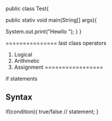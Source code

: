 public class Test{

public stativ void main(String[] args){


System.out.print("Hewllo ");
}
}


===============
last class 
operators 
1. Logical 
2. Arithmetic 
3. Assignment 
=================

if statements 
## Syntax 
if(condition){  true/false 
  // statement;
}


